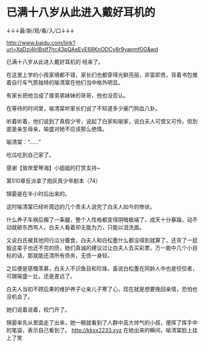 # 已满十八岁从此进入戴好耳机的

↓↓↓最/新/观/看/入/口↓↓↓

http://www.baidu.com/link?url=XaDzi4lrlBsIf7hc43pQAeEvE68KnODCy8r9yapmf0G&wd

已满十八岁从此进入戴好耳机的
经来了。

在这里上学的小孩家境都不错，家长们也都穿得光鲜亮丽，非富即贵，背着书包推着自行车气质独特的喻清棠在他们当中格外明显。

有家长把他当成了接弟弟妹妹的哥哥，他也没否认。

在等待的时间里，喻清棠听家长们说了不知道多少豪门狗血八卦。

听着听着，他们说到了真假少爷，说起了白家和喻家，说白夫人可恨又可怜，但到底是亲生母亲，喻盛对她不应该那么绝情。

喻清棠：“……”

吃瓜吃到自己家了。

感谢【彼岸爱琴海】小姐姐的打赏支持~

第510章反派拿了炮灰真少爷剧本（74）

锦晏是在半小时后出来的。

这时喻清棠已经听周边的几个贵夫人说完了白夫人如今的惨状。

什么养子车祸后瘸了一条腿，整个人性格都变得阴暗极端了，成天十分暴躁，动不动就砸东西骂人，白夫人看着却无能为力，只能以泪洗面。

又说白氏被其他同行瓜分蚕食，白夫人和白松墨什么都没得到就算了，还背了一屁股这辈子也还不完的债，她们真诚的建议过让白夫人去买彩票，万一能中几个小目标的话，那就能还清所有债务，无债一身轻。

之后便是感慨羡慕，白夫人不识鱼目和珍珠，虽说白松墨在同龄人中也是佼佼者，可跟喻盛一比，还是差远了。

白夫人当初不顾后果的维护养子让亲儿子寒了心，现在就是想要挽回亲情，恐怕也没机会了。

她们说着说着，校门开了。

锦晏率先从里面走了出来，她一眼就看到了人群中高大帅气的小叔，便挥了挥手中的笔袋，表示自己看到了。
http://kkxx2233.xyz
在她出来的瞬间，喻清棠脸上挂上了笑
